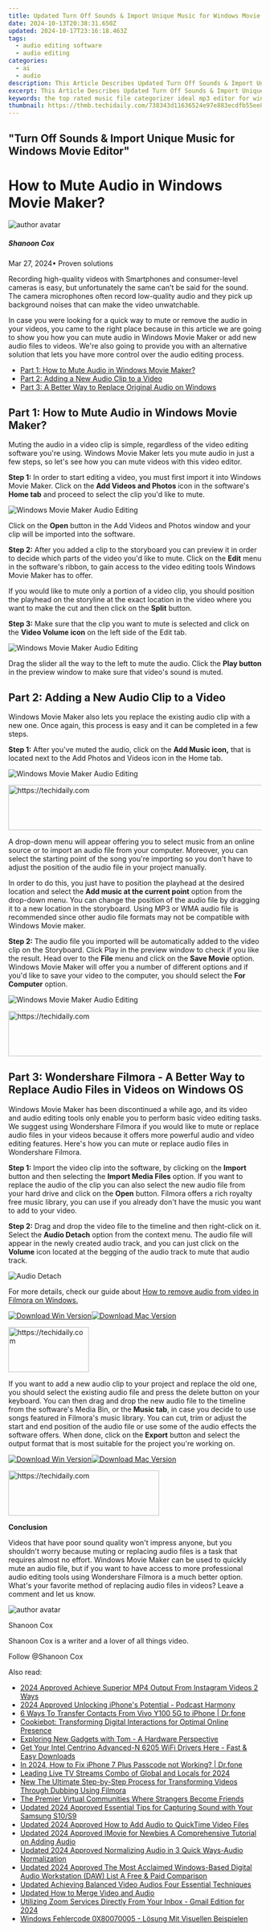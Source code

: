 ```yaml
---
title: Updated Turn Off Sounds & Import Unique Music for Windows Movie Editor for 2024
date: 2024-10-13T20:38:31.650Z
updated: 2024-10-17T23:16:18.463Z
tags: 
  - audio editing software
  - audio editing
categories: 
  - ai
  - audio
description: This Article Describes Updated Turn Off Sounds & Import Unique Music for Windows Movie Editor for 2024
excerpt: This Article Describes Updated Turn Off Sounds & Import Unique Music for Windows Movie Editor for 2024
keywords: the top rated music file categorizer ideal mp3 editor for windows mac systems 2024 update,affordable sound mastery the best free audio editor applications for windows macos users today 2023 update,audacitys magic wand techniques for effortless removal of singers from soundscapes,the ultimate list of sound editing instruments for modern musicians,next gen sound exciser for improved video quality windows mac integrated 2024 version,premier auditory filters for windows silence the unwanted roars of your soundtracks,turn off sounds import unique music for windows movie editor
thumbnail: https://thmb.techidaily.com/738343d11636524e97e883ecdfb55ee8c179338e8409002b7334f65b8debc634.jpg
---
```


## "Turn Off Sounds & Import Unique Music for Windows Movie Editor"

# How to Mute Audio in Windows Movie Maker?

![author avatar](https://images.wondershare.com/filmora/article-images/shannon-cox.jpg)

##### Shanoon Cox

 Mar 27, 2024• Proven solutions

 Recording high-quality videos with Smartphones and consumer-level cameras is easy, but unfortunately the same can't be said for the sound. The camera microphones often record low-quality audio and they pick up background noises that can make the video unwatchable.

 In case you were looking for a quick way to mute or remove the audio in your videos, you came to the right place because in this article we are going to show you how you can mute audio in Windows Movie Maker or add new audio files to videos. We're also going to provide you with an alternative solution that lets you have more control over the audio editing process.

* [Part 1: How to Mute Audio in Windows Movie Maker?](#part1)
* [Part 2: Adding a New Audio Clip to a Video](#part2)
* [Part 3: A Better Way to Replace Original Audio on Windows](#part3)

## Part 1: How to Mute Audio in Windows Movie Maker?

 Muting the audio in a video clip is simple, regardless of the video editing software you're using. Windows Movie Maker lets you mute audio in just a few steps, so let's see how you can mute videos with this video editor.

**Step 1:** In order to start editing a video, you must first import it into Windows Movie Maker. Click on the **Add Videos and Photos** icon in the software's **Home tab** and proceed to select the clip you'd like to mute.

![ Windows Movie Maker Audio Editing](https://images.wondershare.com/filmora/article-images/windows-movie-maker-interface.jpg)

 Click on the **Open** button in the Add Videos and Photos window and your clip will be imported into the software.

**Step 2:** After you added a clip to the storyboard you can preview it in order to decide which parts of the video you'd like to mute. Click on the **Edit** menu in the software's ribbon, to gain access to the video editing tools Windows Movie Maker has to offer.

 If you would like to mute only a portion of a video clip, you should position the playhead on the storyline at the exact location in the video where you want to make the cut and then click on the **Split** button.

**Step 3:** Make sure that the clip you want to mute is selected and click on the **Video Volume icon** on the left side of the Edit tab.

![ Windows Movie Maker Audio Editing](https://images.wondershare.com/filmora/article-images/mute-video-audio-windows-movie-maker.jpg)

 Drag the slider all the way to the left to mute the audio. Click the **Play button** in the preview window to make sure that video's sound is muted.

## Part 2: Adding a New Audio Clip to a Video

 Windows Movie Maker also lets you replace the existing audio clip with a new one. Once again, this process is easy and it can be completed in a few steps.

**Step 1:** After you've muted the audio, click on the **Add Music icon,** that is located next to the Add Photos and Videos icon in the Home tab.

![ Windows Movie Maker Audio Editing]( https://images.wondershare.com/filmora/article-images/add-music-windows-movie-maker.jpg)

<!-- affiliate ads begin -->
<a href="https://ephamedtechinc.pxf.io/c/5597632/2136613/26400" target="_top" id="2136613">
  <img src="//a.impactradius-go.com/display-ad/26400-2136613" border="0" alt="https://techidaily.com" width="728" height="90"/>
</a>
<img height="0" width="0" src="https://ephamedtechinc.pxf.io/i/5597632/2136613/26400" style="position:absolute;visibility:hidden;" border="0" />
<!-- affiliate ads end -->

 A drop-down menu will appear offering you to select music from an online source or to import an audio file from your computer. Moreover, you can select the starting point of the song you're importing so you don't have to adjust the position of the audio file in your project manually.

 In order to do this, you just have to position the playhead at the desired location and select the **Add music at the current point** option from the drop-down menu. You can change the position of the audio file by dragging it to a new location in the storyboard. Using MP3 or WMA audio file is recommended since other audio file formats may not be compatible with Windows Movie maker.

**Step 2:** The audio file you imported will be automatically added to the video clip on the Storyboard. Click Play in the preview window to check if you like the result. Head over to the **File** menu and click on the **Save Movie** option. Windows Movie Maker will offer you a number of different options and if you'd like to save your video to the computer, you should select the **For Computer** option.

![ Windows Movie Maker Audio Editing](https://images.wondershare.com/filmora/article-images/windows-movie-maker-save.jpg )

<!-- affiliate ads begin -->
<a href="https://ephamedtechinc.pxf.io/c/5597632/2137222/26400" target="_top" id="2137222">
  <img src="//a.impactradius-go.com/display-ad/26400-2137222" border="0" alt="https://techidaily.com" width="728" height="90"/>
</a>
<img height="0" width="0" src="https://ephamedtechinc.pxf.io/i/5597632/2137222/26400" style="position:absolute;visibility:hidden;" border="0" />
<!-- affiliate ads end -->

## Part 3: Wondershare Filmora - A Better Way to Replace Audio Files in Videos on Windows OS

 Windows Movie Maker has been discontinued a while ago, and its video and audio editing tools only enable you to perform basic video editing tasks. We suggest using Wondershare Filmora if you would like to mute or replace audio files in your videos because it offers more powerful audio and video editing features. Here's how you can mute or replace audio files in Wondershare Filmora.

**Step 1:** Import the video clip into the software, by clicking on the **Import** button and then selecting the **Import Media Files** option. If you want to replace the audio of the clip you can also select the new audio file from your hard drive and click on the **Open** button. Filmora offers a rich royalty free music library, you can use if you already don't have the music you want to add to your video.

**Step 2:** Drag and drop the video file to the timeline and then right-click on it. Select the **Audio Detach**  option from the context menu. The audio file will appear in the newly created audio track, and you can just click on the **Volume** icon located at the begging of the audio track to mute that audio track.

![ Audio Detach](https://images.wondershare.com/filmora/article-images/detach-audio-from-video.png )

 For more details, check our guide about [How to remove audio from video in Filmora on Windows.](https://tools.techidaily.com/wondershare/filmora/download/)

[![Download Win Version](https://images.wondershare.com/filmora/guide/download-btn-win.jpg)](https://tools.techidaily.com/wondershare/filmora/download/)[![Download Mac Version](https://images.wondershare.com/filmora/guide/download-btn-mac.jpg)](https://tools.techidaily.com/wondershare/filmora/download/)

<!-- affiliate ads begin -->
<a href="https://malaysia-healthcare-travel-council.pxf.io/c/5597632/1576477/17382" target="_top" id="1576477">
  <img src="//a.impactradius-go.com/display-ad/17382-1576477" border="0" alt="https://techidaily.com" width="160" height="90"/>
</a>
<img height="0" width="0" src="https://malaysia-healthcare-travel-council.pxf.io/i/5597632/1576477/17382" style="position:absolute;visibility:hidden;" border="0" />
<!-- affiliate ads end -->

 If you want to add a new audio clip to your project and replace the old one, you should select the existing audio file and press the delete button on your keyboard. You can then drag and drop the new audio file to the timeline from the software's Media Bin, or the **Music tab**, in case you decide to use songs featured in Filmora's music library. You can cut, trim or adjust the start and end position of the audio file or use some of the audio effects the software offers. When done, click on the **Export** button and select the output format that is most suitable for the project you're working on.

[![Download Win Version](https://images.wondershare.com/filmora/guide/download-btn-win.jpg)](https://tools.techidaily.com/wondershare/filmora/download/)[![Download Mac Version](https://images.wondershare.com/filmora/guide/download-btn-mac.jpg)](https://tools.techidaily.com/wondershare/filmora/download/)

<!-- affiliate ads begin -->
<a href="https://review-au.sjv.io/c/5597632/2098704/14409" target="_top" id="2098704">
  <img src="//a.impactradius-go.com/display-ad/14409-2098704" border="0" alt="https://techidaily.com" width="300" height="90"/>
</a>
<img height="0" width="0" src="https://review-au.sjv.io/i/5597632/2098704/14409" style="position:absolute;visibility:hidden;" border="0" />
<!-- affiliate ads end -->

**Conclusion**

 Videos that have poor sound quality won't impress anyone, but you shouldn't worry because muting or replacing audio files is a task that requires almost no effort. Windows Movie Maker can be used to quickly mute an audio file, but if you want to have access to more professional audio editing tools using Wondershare Filmora is a much better option. What's your favorite method of replacing audio files in videos? Leave a comment and let us know.

![author avatar](https://images.wondershare.com/filmora/article-images/shannon-cox.jpg)

Shanoon Cox

Shanoon Cox is a writer and a lover of all things video.

Follow @Shanoon Cox

<ins class="adsbygoogle"
      style="display:block"
      data-ad-client="ca-pub-7571918770474297"
      data-ad-slot="8358498916"
      data-ad-format="auto"
      data-full-width-responsive="true"></ins>

<span class="atpl-alsoreadstyle">Also read:</span>
<div><ul>
<li><a href="https://instagram-video-files.techidaily.com/2024-approved-achieve-superior-mp4-output-from-instagram-videos-2-ways/"><u>2024 Approved Achieve Superior MP4 Output From Instagram Videos 2 Ways</u></a></li>
<li><a href="https://some-approaches.techidaily.com/2024-approved-unlocking-iphones-potential-podcast-harmony/"><u>2024 Approved Unlocking iPhone's Potential - Podcast Harmony</u></a></li>
<li><a href="https://blog-min.techidaily.com/6-ways-to-transfer-contacts-from-vivo-y100-5g-to-iphone-drfone-by-drfone-transfer-from-android-transfer-from-android/"><u>6 Ways To Transfer Contacts From Vivo Y100 5G to iPhone | Dr.fone</u></a></li>
<li><a href="https://data-safeguard.techidaily.com/cookiebot-transforming-digital-interactions-for-optimal-online-presence/"><u>Cookiebot: Transforming Digital Interactions for Optimal Online Presence</u></a></li>
<li><a href="https://hardware-tips.techidaily.com/exploring-new-gadgets-with-tom-a-hardware-perspective/"><u>Exploring New Gadgets with Tom - A Hardware Perspective</u></a></li>
<li><a href="https://hardware-help.techidaily.com/1722971657700-get-your-intel-centrino-advanced-n-6205-wifi-drivers-here-fast-and-easy-downloads/"><u>Get Your Intel Centrino Advanced-N 6205 WiFi Drivers Here - Fast & Easy Downloads</u></a></li>
<li><a href="https://iphone-unlock.techidaily.com/in-2024-how-to-fix-iphone-7-plus-passcode-not-working-drfone-by-drfone-ios/"><u>In 2024, How to Fix iPhone 7 Plus Passcode not Working? | Dr.fone</u></a></li>
<li><a href="https://extra-skills.techidaily.com/leading-live-tv-streams-combo-of-global-and-locals-for-2024/"><u>Leading Live TV Streams Combo of Global and Locals for 2024</u></a></li>
<li><a href="https://audio-editing.techidaily.com/new-the-ultimate-step-by-step-process-for-transforming-videos-through-dubbing-using-filmora/"><u>New The Ultimate Step-by-Step Process for Transforming Videos Through Dubbing Using Filmora</u></a></li>
<li><a href="https://audio-editing.techidaily.com/the-premier-virtual-communities-where-strangers-become-friends/"><u>The Premier Virtual Communities Where Strangers Become Friends</u></a></li>
<li><a href="https://audio-editing.techidaily.com/updated-2024-approved-essential-tips-for-capturing-sound-with-your-samsung-s10s9/"><u>Updated 2024 Approved Essential Tips for Capturing Sound with Your Samsung S10/S9</u></a></li>
<li><a href="https://audio-editing.techidaily.com/updated-2024-approved-how-to-add-audio-to-quicktime-video-files/"><u>Updated 2024 Approved How to Add Audio to QuickTime Video Files</u></a></li>
<li><a href="https://audio-editing.techidaily.com/updated-2024-approved-imovie-for-newbies-a-comprehensive-tutorial-on-adding-audio/"><u>Updated 2024 Approved IMovie for Newbies A Comprehensive Tutorial on Adding Audio</u></a></li>
<li><a href="https://audio-editing.techidaily.com/updated-2024-approved-normalizing-audio-in-3-quick-ways-audio-normalization/"><u>Updated 2024 Approved Normalizing Audio in 3 Quick Ways-Audio Normalization</u></a></li>
<li><a href="https://audio-editing.techidaily.com/updated-2024-approved-the-most-acclaimed-windows-based-digital-audio-workstation-daw-list-a-free-and-paid-comparison/"><u>Updated 2024 Approved The Most Acclaimed Windows-Based Digital Audio Workstation (DAW) List A Free & Paid Comparison</u></a></li>
<li><a href="https://audio-editing.techidaily.com/updated-achieving-balanced-video-audios-four-essential-techniques/"><u>Updated Achieving Balanced Video Audios Four Essential Techniques</u></a></li>
<li><a href="https://audio-editing.techidaily.com/updated-how-to-merge-video-and-audio/"><u>Updated How to Merge Video and Audio</u></a></li>
<li><a href="https://article-helps.techidaily.com/utilizing-zoom-services-directly-from-your-inbox-gmail-edition-for-2024/"><u>Utilizing Zoom Services Directly From Your Inbox - Gmail Edition for 2024</u></a></li>
<li><a href="https://win-luxury.techidaily.com/windows-fehlercode-0x80070005-losung-mit-visuellen-beispielen/"><u>Windows Fehlercode 0X80070005 - Lösung Mit Visuellen Beispielen</u></a></li>
</ul></div>

